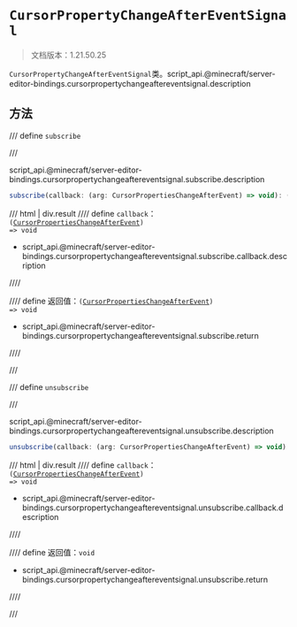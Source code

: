 # `CursorPropertyChangeAfterEventSignal`

> 文档版本：1.21.50.25

`CursorPropertyChangeAfterEventSignal`类。script_api.@minecraft/server-editor-bindings.cursorpropertychangeaftereventsignal.description

## 方法

/// define
`subscribe`


///

script_api.@minecraft/server-editor-bindings.cursorpropertychangeaftereventsignal.subscribe.description

```js
subscribe(callback: (arg: CursorPropertiesChangeAfterEvent) => void): (arg: CursorPropertiesChangeAfterEvent) => void
```

/// html | div.result
//// define
`callback`：<code>(<a href="../cursorpropertieschangeafterevent/">CursorPropertiesChangeAfterEvent</a>) =&gt; void</code>

- script_api.@minecraft/server-editor-bindings.cursorpropertychangeaftereventsignal.subscribe.callback.description


////

//// define
返回值：<code>(<a href="../cursorpropertieschangeafterevent/">CursorPropertiesChangeAfterEvent</a>) =&gt; void</code>

- script_api.@minecraft/server-editor-bindings.cursorpropertychangeaftereventsignal.subscribe.return


////

///


/// define
`unsubscribe`


///

script_api.@minecraft/server-editor-bindings.cursorpropertychangeaftereventsignal.unsubscribe.description

```js
unsubscribe(callback: (arg: CursorPropertiesChangeAfterEvent) => void): void
```

/// html | div.result
//// define
`callback`：<code>(<a href="../cursorpropertieschangeafterevent/">CursorPropertiesChangeAfterEvent</a>) =&gt; void</code>

- script_api.@minecraft/server-editor-bindings.cursorpropertychangeaftereventsignal.unsubscribe.callback.description


////

//// define
返回值：`void`

- script_api.@minecraft/server-editor-bindings.cursorpropertychangeaftereventsignal.unsubscribe.return


////

///

